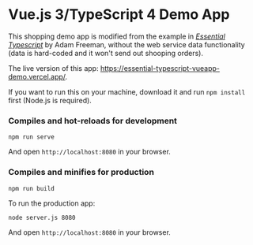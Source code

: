 # Vue.js 3/TypeScript 4 Demo App

This shopping demo app is modified from the example in <i>[Essential Typescript](https://github.com/Apress/essential-typescript-4)</i> by Adam Freeman, without the web service data functionality (data is hard-coded and it won't send out shooping orders).

The live version of this app: https://essential-typescript-vueapp-demo.vercel.app/.

If you want to run this on your machine, download it and run ```npm install``` first (Node.js is required).

### Compiles and hot-reloads for development

```
npm run serve
```

And open ```http://localhost:8080``` in your browser.

### Compiles and minifies for production

```
npm run build
```

To run the production app:

```
node server.js 8080
```

And open ```http://localhost:8080``` in your browser.
